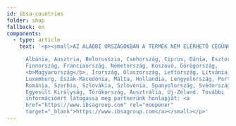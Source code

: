 ```yaml
---
id: ibsa-countries
folder: shop
fallback: en
components:
  - type: article
    text: '<p><small>AZ ALÁBBI ORSZÁGOKBAN A TERMÉK NEM ELÉRHETŐ CÉGÜNKTŐL:\

      Albánia, Ausztria, Belorusszia, Csehország, Ciprus, Dánia, Észtország,
      Finnország, Franciaország, Németország, Koszovó, Görögország,
      <b>Magyarország</b>, Írország, Olaszország, Lettország, Litvánia,
      Luxemburg, Észak-Macedónia, Málta, Hollandia, Lengyelország, Portugália,
      Románia, Szerbia, Szlovákia, Szlovénia, Spanyolország, Svédország,
      Egyesült Királyság, Törökország, Ausztrália, Új-Zéland. További
      információért látogassa meg partnerünk honlapját: <a
      href="https://www.ibsagroup.com" rel="noopener"
      target="_blank">https://www.ibsagroup.com</a></small></p>'
---
```

